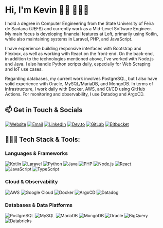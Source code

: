 # Hi, I'm Kevin 👋🏾 👨🏾‍💻

I hold a degree in Computer Engineering from the State University of Feira de Santana (UEFS) and currently work as a Mid-Level Software Engineer. My main focus is developing financial features at Loft, primarily using Kotlin, while also maintaining systems in Laravel, PHP, and JavaScript.

I have experience building responsive interfaces with Bootstrap and Flexbox, as well as working with React on the front-end. On the back-end, in addition to the technologies mentioned above, I've worked with Node.js and Java. I also handle Python scripts daily, especially for Web Scraping and IoT use cases.

Regarding databases, my current work involves PostgreSQL, but I also have solid experience with Oracle, MySQL/MariaDB, and MongoDB. In terms of infrastructure, I work daily with Docker, AWS, and CI/CD using GitHub Actions. For monitoring and observability, I use Datadog and ArgoCD.
<br>
## 📫 Get in Touch & Socials

<div align="left"> 
	<a href="https://kevincerqueira.github.io/" target="_blank"><img alt="Website" src="https://img.shields.io/badge/Website-%23000000.svg?style=for-the-badge&logo=vercel&logoColor=white"></a> 
	<a href="mailto:kevincerqueira.dev@gmail.com" target="_blank"><img alt="Email" src="https://img.shields.io/badge/Gmail-D14836?style=for-the-badge&logo=gmail&logoColor=white"></a> 
	<a href="https://www.linkedin.com/in/KevinCerqueira" target="_blank"><img alt="LinkedIn" src="https://img.shields.io/badge/LinkedIn-0077B5?style=for-the-badge&logo=linkedin&logoColor=white"></a> 	<a href="https://dev.to/kevincerqueira" target="_blank"><img alt="Dev.to" src="https://img.shields.io/badge/DEV.TO-0A0A0A?style=for-the-badge&logo=dev.to&logoColor=white"></a> 
	<a href="https://gitlab.com/KevinCerqueira" target="_blank"><img alt="GitLab" src="https://img.shields.io/badge/GitLab-330F63?style=for-the-badge&logo=gitlab&logoColor=FC6D26"></a> 
	<a href="https://bitbucket.org/kevincerqueira/" target="_blank"><img alt="Bitbucket" src="https://img.shields.io/badge/Bitbucket-0052CC?style=for-the-badge&logo=bitbucket&logoColor=white"></a> </div>

## 👨🏾‍💻 Tech Stack & Tools:

### Languages & Frameworks
<div> 
	<img alt="Kotlin" src="https://img.shields.io/badge/Kotlin-7F52FF?style=for-the-badge&logo=kotlin&logoColor=white"> 
	<img alt="Laravel" src="https://img.shields.io/badge/Laravel-FF2D20?style=for-the-badge&logo=laravel&logoColor=white"> 
	<img alt="Python" src="https://img.shields.io/badge/Python-3776AB?style=for-the-badge&logo=python&logoColor=white"> 
	<img alt="Java" src="https://img.shields.io/badge/Java-007396?style=for-the-badge&logo=coffeescript&logoColor=white"> 
	<img alt="PHP" src="https://img.shields.io/badge/PHP-777BB4?style=for-the-badge&logo=php&logoColor=white">
	<img alt="Node.js" src="https://img.shields.io/badge/Node.js-339933?style=for-the-badge&logo=nodedotjs&logoColor=white"> 
	<img alt="React" src="https://img.shields.io/badge/React-61DAFB?style=for-the-badge&logo=react&logoColor=20232A"> 
	<img alt="JavaScript" src="https://img.shields.io/badge/JavaScript-F7DF1E?style=for-the-badge&logo=javascript&logoColor=black"> 
	<img alt="TypeScript" src="https://img.shields.io/badge/TypeScript-3178C6?style=for-the-badge&logo=typescript&logoColor=white"> 
</div>

### Cloud & Observability
<div> 
	<img alt="AWS" src="https://img.shields.io/badge/AWS-232F3E?style=for-the-badge&logo=amazonwebservices&logoColor=white"> 
	<img alt="Google Cloud" src="https://img.shields.io/badge/GCP-4285F4?style=for-the-badge&logo=googlecloud&logoColor=white"> 
	<img alt="Docker" src="https://img.shields.io/badge/Docker-2496ED?style=for-the-badge&logo=docker&logoColor=white"> 
<!-- 	<img alt="GitHub Actions" src="https://img.shields.io/badge/GitHub_Actions-2088FF?style=for-the-badge&logo=github-actions&logoColor=white"> -->
	<img alt="ArgoCD" src="https://img.shields.io/badge/ArgoCD-EF7B4D?style=for-the-badge&logo=argo&logoColor=white">
	<img alt="Datadog" src="https://img.shields.io/badge/Datadog-632CA6?style=for-the-badge&logo=datadog&logoColor=white">

</div>

### Databases & Data Platforms
<div> 
	<img alt="PostgreSQL" src="https://img.shields.io/badge/PostgreSQL-4169E1?style=for-the-badge&logo=postgresql&logoColor=white"> 
	<img alt="MySQL" src="https://img.shields.io/badge/MySQL-4479A1?style=for-the-badge&logo=mysql&logoColor=white"> 
	<img alt="MariaDB" src="https://img.shields.io/badge/MariaDB-003545?style=for-the-badge&logo=mariadb&logoColor=white">
	<img alt="MongoDB" src="https://img.shields.io/badge/MongoDB-47A248?style=for-the-badge&logo=mongodb&logoColor=white"> 
	<img alt="Oracle" src="https://img.shields.io/badge/Oracle-F80000?style=for-the-badge&logo=oracle&logoColor=white">
	<img alt="BigQuery" src="https://img.shields.io/badge/BigQuery-4285F4?style=for-the-badge&logo=googlebigquery&logoColor=white"> 
	<img alt="Databricks" src="https://img.shields.io/badge/Databricks-FF3621?style=for-the-badge&logo=databricks&logoColor=white">
</div>

